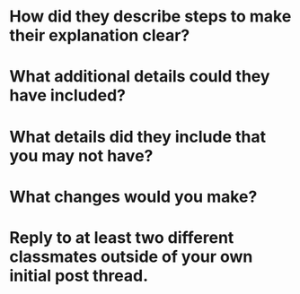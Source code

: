 # How did they describe steps to make their explanation clear?

# What additional details could they have included?

# What details did they include that you may not have?

# What changes would you make?

# Reply to at least two different classmates outside of your own initial post thread.